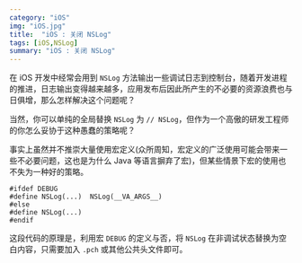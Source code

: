 ```yaml
---
category: "iOS"
img: "iOS.jpg"
title:  "iOS : 关闭 NSLog"
tags: [iOS,NSLog]
summary: "iOS : 关闭 NSLog"
---
```

在 iOS 开发中经常会用到 `NSLog` 方法输出一些调试日志到控制台，随着开发进程的推进，日志输出变得越来越多，应用发布后因此所产生的不必要的资源浪费也与日俱增，那么怎样解决这个问题呢？

当然，你可以单纯的全局替换 `NSLog` 为 `// NSLog`，但作为一个高傲的研发工程师的你怎么妥协于这种愚蠢的策略呢？

事实上虽然并不推崇大量使用宏定义(众所周知，宏定义的广泛使用可能会带来一些不必要问题，这也是为什么 Java 等语言摒弃了宏)，但某些情景下宏的使用也不失为一种好的策略。

```objc
#ifdef DEBUG
#define NSLog(...)  NSLog(__VA_ARGS__)
#else
#define NSLog(...)
#endif
```


这段代码的原理是，利用宏 `DEBUG` 的定义与否，将 `NSLog` 在非调试状态替换为空白内容，只需要加入 `.pch` 或其他公共头文件即可。





